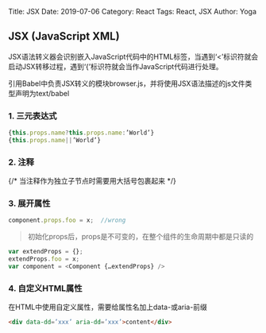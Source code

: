 Title: JSX
Date: 2019-07-06
Category: React
Tags: React, JSX
Author: Yoga

## JSX (JavaScript XML)
JSX语法转义器会识别嵌入JavaScript代码中的HTML标签，当遇到‘<’标识符就会启动JSX转移过程，遇到‘{’标识符就会当作JavaScript代码进行处理。

引用Babel中负责JSX转义的模块browser.js，并将使用JSX语法描述的js文件类型声明为text/babel

###  1.	三元表达式

```javascript
{this.props.name?this.props.name:’World’}
{this.props.name||’World’}
```

### 2.	注释

{/* 当注释作为独立子节点时需要用大括号包裹起来 */}

### 3.	展开属性
```javascript
component.props.foo = x;  //wrong
```
> 初始化props后，props是不可变的，在整个组件的生命周期中都是只读的

```javascript
var extendProps = {};
extendProps.foo = x;
var component = <Component {…extendProps} />
```

### 4.	自定义HTML属性

在HTML中使用自定义属性，需要给属性名加上data-或aria-前缀
```html
<div data-dd=’xxx’ aria-dd=’xxx’>content</div>
```


